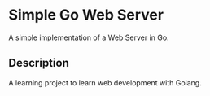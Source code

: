 # Simple Go Web Server
A simple implementation of a Web Server in Go.

## Description
A learning project to learn web development with Golang.
